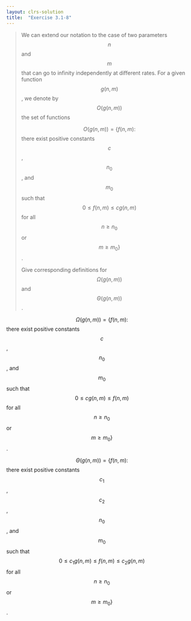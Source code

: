 ```yaml
---
layout: clrs-solution
title:  "Exercise 3.1-8"
---
```

>We can extend our notation to the case of two parameters $$n$$ and $$m$$ that can go to infinity independently at different rates. For a given function $$g(n,m)$$, we denote by $$O(g(n,m))$$ the set of functions
>
>$$O(g(n,m)) = \{f(n,m):$$ there exist positive constants $$c$$, $$n_0$$, and $$m_0$$ such that  $$0 \leq f(n,m) \leq cg(n,m)$$ for all $$n \geq n_0$$ or $$m \geq m_0 \}$$.
>
>Give corresponding definitions for $$\Omega(g(n,m))$$ and $$\Theta(g(n,m))$$.

$$\Omega(g(n,m)) = \{ f(n,m):$$ there exist positive constants $$c$$, $$n_0$$, and $$m_0$$ such that $$0 \leq cg(n,m) \leq f(n,m)$$ for all $$n \geq n_0$$ or $$m \geq m_0 \}$$.

$$\Theta(g(n,m)) = \{ f(n,m):$$ there exist positive constants $$c_1$$, $$c_2$$, $$n_0$$, and $$m_0$$ such that $$0 \leq c_1g(n,m) \leq f(n,m) \leq c_2g(n,m)$$ for all $$n \geq n_0$$ or $$m \geq m_0 \}$$.